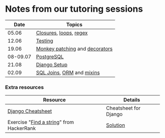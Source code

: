 # Notes from our tutoring sessions

| Date | Topics |
| --- | --- |
| 05.06 | [Closures](closures_loops_regex/closures.md), [loops](closures_loops_regex/loops.md), [regex](closures_loops_regex/regex.md) |
| 12.06 | [Testing](testing/testing.md) |
| 19.06 | [Monkey patching](monkeypatch_decorators/monkey_patching.md) and [decorators](monkeypatch_decorators/decorators.md) |
| 08-09.07 | [PostgreSQL](SQL/SQL_notes.md) |
| 21.08 | [Django Setup](django_module/django_setup.md) |
| 02.09 | [SQL Joins](SQL/joins.md), [ORM](django/orm.md) and [mixins](django/mixins.md) |

### Extra resources

|Resource | Details |
| --- | --- |
| [Django Cheatsheet](django/django_cheatsheet.md) | Cheatsheet for Django |
| Exercise "[Find a string](https://www.hackerrank.com/challenges/find-a-string/problem)" from HackerRank | [Solution](https://github.com/fbw-p24-e01-assignments/tutoring/blob/main/extra_exercises/solution_find_a_string.py) |

